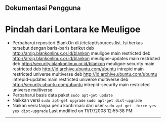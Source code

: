 ## Dokumentasi Pengguna
# Pindah dari Lontara ke Meuligoe
  * Perbaharui repositori BlankOn di /etc/apt/sources.list. Isi berkas
      tersebut dengan baris-baris berikut
      deb http://arsip.blankonlinux.or.id/blankon meuligoe main restricted
      deb http://arsip.blankonlinux.or.id/blankon meuligoe-updates main
      restricted
      deb http://security.blankonlinux.or.id/blankon meuligoe-security main
      restricted
      deb http://id.archive.ubuntu.com/ubuntu intrepid main restricted universe
      multiverse
      deb http://id.archive.ubuntu.com/ubuntu intrepid-updates main restricted
      universe multiverse
      deb http://security.ubuntu.com/ubuntu intrepid-security main restricted
      universe multiverse
  * Perbaharui basis data paket
     `sudo apt-get update`
  * Naikkan versi
      `sudo apt-get upgrade`
      `sudo apt-get dist-upgrade`
  * Naikan versi tanpa perlu konfirmasi dari user
      `sudo apt-get--force-yes--yes dist-upgrade`
Last modified on 11/17/2008 12:55:38 PM
 
---
 
